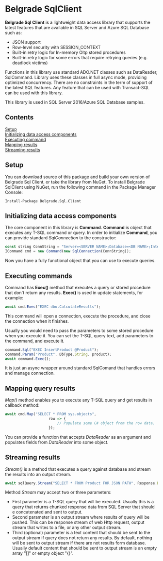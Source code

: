 # Belgrade SqlClient 

**Belgrade Sql Client** is a lightweight data access library that supports the latest features that are available in SQL Server and Azure SQL Database such as:
- JSON support
- Row-level security with SESSION_CONTEXT
- Built-in retry logic for In-memory Oltp stored procedures
- Built-in retry logic for some errors that require retrying queries (e.g. deadlock victims)

Functions in this library use standard ADO.NET classes such as DataReader, SqlCommand. Library uses these classes in full async mode, providing optimized concurrency. There are no constraints in the term of support of the latest SQL features. Any feature that can be used with Transact-SQL can be used with this library.

This library is used in SQL Server 2016/Azure SQL Database samples.

## Contents

[Setup](#setup)<br/>
[Initializing data access components](#init)<br/>
[Executing command](#command)<br/>
[Mapping results](#query-mapper)<br/>
[Streaming results](#query-pipe)<br/>

<a name="setup"></a>

## Setup

You can download source of this package and build your own version of Belgrade Sql Client, or take the library from NuGet.
To install Belgrade SqlClient using NuGet, run the following command in the Package Manager Console: 
```
Install-Package Belgrade.Sql.Client 
```

<a name="init"></a>
## Initializing data access components

The core component in this library is **Command**. **Command** is object that executes any T-SQL command or query.
In order to initialize **Command**, you can provide standard *SqlConnection* to the constructor:

```javascript
const string ConnString = "Server=<SERVER NAME>;Database=<DB NAME>;Integrated Security=true";
ICommand cmd = new Command(new SqlConnection(ConnString));
```
Now you have a fully functional object that you can use to execute queries.

<a name="command"></a>

## Executing commands

Command has **Exec()** method that executes a query or stored procedure that don't return any results. **Exec()** is used in update statements, for example:
```javascript
await cmd.Exec("EXEC dbo.CalculateResults");
```
This command will open a connection, execute the procedure, and close the connection when it finishes.

Usually you would need to pass the parameters to some stored procedure when you execute it. You can set the T-SQL query text, add parameters to the command, and execute it.

```javascript
command.Sql("EXEC InsertProduct @Product");
command.Param("Product", DbType.String, product);
await command.Exec();
```
It is just an async wrapper around standard SqlComand that handles errors and manage connection.

<a name="query-mapper"></a>

## Mapping query results

*Map()* method enables you to execute any T-SQL query and get results in callback method: 

```javascript
await cmd.Map("SELECT * FROM sys.objects",
                    row => {
                    	// Populate some C# object from the row data.
                    });
```
You can provide a function that accepts *DataReader* as an argument and populates fields from *DataReader* into some object.
<a name="query-pipe"></a>

## Streaming results

*Stream()* is a method that executes a query against database and stream the results into an output stream. 
```javascript
await sqlQuery.Stream("SELECT * FROM Product FOR JSON PATH", Response.Body);
```
Method *Stream* may accept two or three parameters:
- First parameter is a T-SQL query that will be executed. Usually this is a query that returns chunked response data from SQL Server that should e concatenated and sent to output.
- Second parameter is an output stream where results of query will be pushed. This can be response stream of web Http request, output stream that writes to a file, or any other output stream.
- Third (optional) parameter is a text content that should be sent to the output stream if query does not return any results. By default, nothing will be sent to output stream if there are not results form database. Usually default content that should be sent to output stream is an empty array "[]" or empty object "{}".